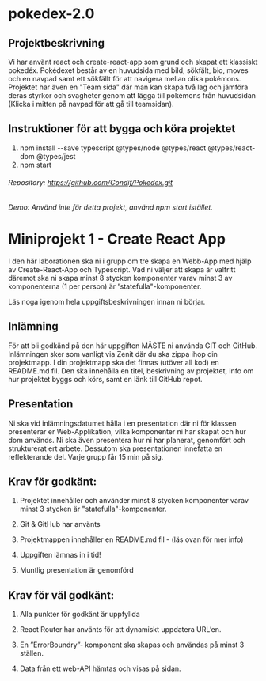 # pokedex-2.0

## Projektbeskrivning
Vi har använt react och create-react-app som grund och skapat ett klassiskt pokedéx. 
Pokédexet består av en huvudsida med bild, sökfält, bio, moves och en navpad samt ett sökfällt
för att navigera mellan olika pokémons. Projektet har även en "Team sida" där man kan skapa två lag
och jämföra deras styrkor och svagheter genom att lägga till pokémons från huvudsidan 
(Klicka i mitten på navpad för att gå till teamsidan).

## Instruktioner för att bygga och köra projektet

1. npm install --save typescript @types/node @types/react @types/react-dom @types/jest
2. npm start

###### Repository: https://github.com/Condif/Pokedex.git

###### Demo: Använd inte för detta projekt, använd npm start istället.


# Miniprojekt 1 - Create React App

I den här laborationen ska ni i grupp om tre skapa en Webb-App med
hjälp av Create-React-App och Typescript. Vad ni väljer att skapa
är valfritt däremot ska ni skapa minst 8 stycken komponenter varav
minst 3 av komponenterna (1 per person)  är ”statefulla"-komponenter.

Läs noga igenom hela uppgiftsbeskrivningen innan ni börjar.

## Inlämning

För att bli godkänd på den här uppgiften MÅSTE ni använda GIT och GitHub.
Inlämningen sker som vanligt via Zenit där du ska zippa ihop din projektmapp.
I din projektmapp ska det finnas (utöver all kod) en README.md fil.
Den ska innehålla en titel, beskrivning av projektet, info om hur projektet byggs och körs,
samt en länk till GitHub repot.

## Presentation

Ni ska vid inlämningsdatumet hålla i en presentation där ni för klassen presenterar er Web-Applikation,
vilka komponenter ni har skapat och hur dom används. Ni ska även presentera hur ni har planerat, genomfört
och strukturerat ert arbete. Dessutom ska presentationen innefatta en reflekterande del. Varje grupp får 15 min på sig.

## Krav för godkänt:

1. Projektet innehåller och använder minst 8 stycken komponenter varav minst 3 stycken är "statefulla"-komponenter.

2. Git & GitHub har använts

3. Projektmappen innehåller en README.md fil - (läs ovan för mer info)

4. Uppgiften lämnas in i tid!

5. Muntlig presentation är genomförd

## Krav för väl godkänt:

1. Alla punkter för godkänt är uppfyllda

2. React Router har använts för att dynamiskt uppdatera URL’en.

3. En ”ErrorBoundry”- komponent ska skapas och användas på minst 3 ställen.

4. Data från ett web-API hämtas och visas på sidan.
